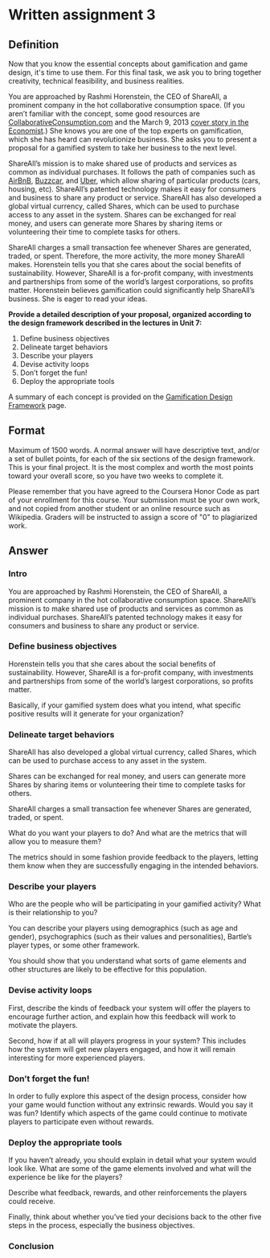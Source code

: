 # Written assignment 3 

## Definition

Now that you know the essential concepts about gamification and game design, it's time to use them. For this final task, we ask you to bring together creativity, technical feasibility, and business realities.

You are approached by Rashmi Horenstein, the CEO of ShareAll, a prominent company in the hot collaborative consumption space. (If you aren’t familiar with the concept, some good resources are [CollaborativeConsumption.com](http://www.collaborativeconsumption.com/) and the March 9, 2013 [cover story in the Economist](http://www.economist.com/news/leaders/21573104-internet-everything-hire-rise-sharing-economy).) She knows you are one of the top experts on gamification, which she has heard can revolutionize business.  She asks you to present a proposal for a gamified system to take her business to the next level.  

ShareAll’s mission is to make shared use of products and services as common as individual purchases.  It follows the path of companies such as [AirBnB](http://www.airbnb.com/), [Buzzcar](http://www.buzzcar.com/), and [Uber](http://www.uber.com/), which allow sharing of particular products (cars, housing, etc).  ShareAll’s patented technology makes it easy for consumers and business to share any product or service.  ShareAll has also developed a global virtual currency, called Shares, which can be used to purchase access to any asset in the system. Shares can be exchanged for real money, and users can generate more Shares by sharing items or volunteering their time to complete tasks for others. 

ShareAll charges a small transaction fee whenever Shares are generated, traded, or spent. Therefore, the more activity, the more money ShareAll makes. Horenstein tells you that she cares about the social benefits of sustainability.  However, ShareAll is a for-profit company, with investments and partnerships from some of the world’s largest corporations, so profits matter. Horenstein believes gamification could significantly help ShareAll’s business. She is eager to read your ideas. 

__Provide a detailed description of your proposal, organized according to the design framework described in the lectures in Unit 7:__

1. Define business objectives
2. Delineate target behaviors
3. Describe your players
4. Devise activity loops
5. Don’t forget the fun!
6. Deploy the appropriate tools

A summary of each concept is provided on the [Gamification Design Framework](https://class.coursera.org/gamification-003/wiki/GamificationDesignFramework) page.


## Format

Maximum of 1500 words.  A normal answer will have descriptive text, and/or a set of bullet points, for each of the six sections of the design framework.  This is your final project. It is the most complex and worth the most points toward your overall score, so you have two weeks to complete it.

Please remember that you have agreed to the Coursera Honor Code as part of your enrollment for this course.  Your submission must be your own work, and not copied from another student or an online resource such as Wikipedia.  Graders will be instructed to assign a score of "0" to plagiarized work.

## Answer

### Intro

You are approached by Rashmi Horenstein, the CEO of ShareAll, a prominent company in the hot collaborative consumption space. ShareAll’s mission is to make shared use of products and services as common as individual purchases. ShareAll’s patented technology makes it easy for consumers and business to share any product or service.

### Define business objectives

Horenstein tells you that she cares about the social benefits of sustainability.  However, ShareAll is a for-profit company, with investments and partnerships from some of the world’s largest corporations, so profits matter.

Basically, if your gamified system does what you intend, what specific positive results will it generate for your organization?


### Delineate target behaviors

ShareAll has also developed a global virtual currency, called Shares, which can be used to purchase access to any asset in the system.

Shares can be exchanged for real money, and users can generate more Shares by sharing items or volunteering their time to complete tasks for others. 

ShareAll charges a small transaction fee whenever Shares are generated, traded, or spent.

What do you want your players to do? And what are the metrics that will allow you to measure them?

The metrics should in some fashion provide feedback to the players, letting them know when they are successfully engaging in the intended behaviors.


### Describe your players

Who are the people who will be participating in your gamified activity? What is their relationship to you?

You can describe your players using demographics (such as age and gender), psychographics (such as their values and personalities), Bartle’s player types, or some other framework.

You should show that you understand what sorts of game elements and other structures are likely to be effective for this population.


### Devise activity loops

First, describe the kinds of feedback your system will offer the players to encourage further action, and explain how this feedback will work to motivate the players.

Second, how if at all will players progress in your system? This includes how the system will get new players engaged, and how it will remain interesting for more experienced players.


### Don’t forget the fun!

In order to fully explore this aspect of the design process, consider how your game would function without any extrinsic rewards. Would you say it was fun? Identify which aspects of the game could continue to motivate players to participate even without rewards.


### Deploy the appropriate tools

If you haven’t already, you should explain in detail what your system would look like. What are some of the game elements involved and what will the experience be like for the players?

Describe what feedback, rewards, and other reinforcements the players could receive.

Finally, think about whether you’ve tied your decisions back to the other five steps in the process, especially the business objectives.


### Conclusion